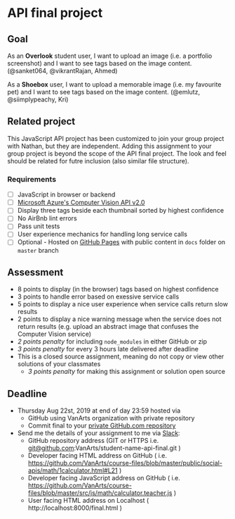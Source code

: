 # API final project

## Goal
As an **Overlook** student user, I want to upload an image (i.e. a portfolio screenshot) and I want to see tags based on the image content. (@sanket064, @vikrantRajan, Ahmed)

As a **Shoebox** user, I want to upload a memorable image (i.e. my favourite pet) and I want to see tags based on the image content. (@emlutz, @siimplypeachy, Kri)

## Related project
This JavaScript API project has been customized to join your group project with Nathan, but they are independent. Adding this assignment to your group project is beyond the scope of the API final project. The look and feel should be related for futre inclusion (also similar file structure).

### Requirements
- [ ] JavaScript in browser or backend
- [ ]  [Microsoft Azure's Computer Vision API v2.0](https://docs.microsoft.com/en-us/azure/cognitive-services/computer-vision/)
- [ ] Display three tags beside each thumbnail sorted by highest confidence
- [ ] No AirBnb lint errors
- [ ] Pass unit tests
- [ ] User experience mechanics for handling long service calls
- [ ] Optional - Hosted on [GitHub Pages](https://help.github.com/articles/configuring-a-publishing-source-for-github-pages/) with public content in `docs` folder on `master` branch

## Assessment
* 8 points to display (in the browser) tags based on highest confidence
* 3 points to handle error based on exessive service calls
* 5 points to display a nice user experience when service calls return slow results
* 2 points to display a nice warning message when the service does not return results (e.g. upload an abstract image that confuses the Computer Vision service)
* *2 points penalty* for including `node_modules` in either GitHub or zip
* *3 points penalty* for every 3 hours late delivered after deadline
* This is a closed source assignment, meaning do not copy or view other solutions of your classmates
	* *3 points penalty* for making this assignment or solution open source

## Deadline
* Thursday Aug 22st, 2019 at end of day 23:59 hosted via
	* GitHub using VanArts organization with private repository
	* Commit final to your [private GitHub.com repository](https://help.github.com/articles/create-a-repo/)
* Send me the details of your assignment to me via [Slack](https://domaindesign.slack.com/):
	* GitHub repository address (GIT or HTTPS i.e. git@github.com:VanArts/student-name-api-final.git )
	* Developer facing HTML address on GitHub ( i.e. https://github.com/VanArts/course-files/blob/master/public/social-apis/math/1calculator.html#L21 )
	* Developer facing JavaScript address on GitHub ( i.e. https://github.com/VanArts/course-files/blob/master/src/js/math/calculator.teacher.js )
	* User facing HTML address on Localhost ( http://localhost:8000/final.html )
